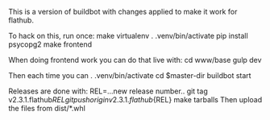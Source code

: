 This is a version of buildbot with changes applied to make it work
for flathub.

To hack on this, run once:
  make virtualenv
  . .venv/bin/activate
  pip install psycopg2
  make frontend

When doing frontend work you can do that live with:
  cd www/base
  gulp dev

Then each time you can
  . .venv/bin/activate
  cd $master-dir
  buildbot start

Releases are done with:
  REL=...new release number..
  git tag v2.3.1.flathub${REL}
  git push origin v2.3.1.flathub${REL}
  make tarballs
Then upload the files from dist/*.whl
